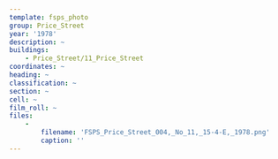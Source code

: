 ```yaml
---
template: fsps_photo
group: Price_Street
year: '1978'
description: ~
buildings:
    - Price_Street/11_Price_Street
coordinates: ~
heading: ~
classification: ~
section: ~
cell: ~
film_roll: ~
files:
    -
        filename: 'FSPS_Price_Street_004,_No_11,_15-4-E,_1978.png'
        caption: ''
---
```

